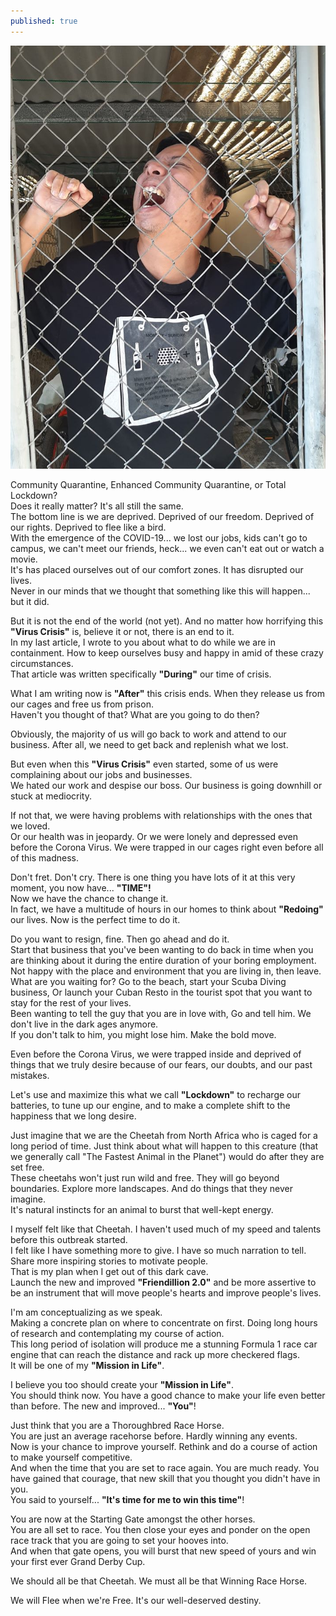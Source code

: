 ```yaml
---
published: true
---
```

![Freedom](/images/Flee.jpg)

Community Quarantine, Enhanced Community Quarantine, or Total Lockdown?   
Does it really matter? It's all still the same.   
The bottom line is we are deprived. 
Deprived of our freedom. Deprived of our rights. Deprived to flee like a bird.   
With the emergence of the COVID-19... we lost our jobs, kids can't go to campus, we can't meet our friends, heck... we even can't eat out or watch a movie.   
It's has placed ourselves out of our comfort zones. 
It has disrupted our lives.   
Never in our minds that we thought that something like this will happen... but it did.

But it is not the end of the world (not yet). And no matter how horrifying this **"Virus Crisis"** is, believe it or not, there is an end to it.   
In my last article, I wrote to you about what to do while we are in containment. How to keep ourselves busy and happy in amid of these crazy circumstances.   
That article was written specifically **"During"** our time of crisis.

What I am writing now is **"After"** this crisis ends. When they release us from our cages and free us from prison.   
Haven't you thought of that? What are you going to do then?

Obviously, the majority of us will go back to work and attend to our business. 
After all, we need to get back and replenish what we lost.

But even when this **"Virus Crisis"** even started, some of us were complaining about our jobs and businesses.   
We hated our work and despise our boss. Our business is going downhill or stuck at mediocrity.

If not that, we were having problems with relationships with the ones that we loved.   
Or our health was in jeopardy. Or we were lonely and depressed even before the Corona Virus.
We were trapped in our cages right even before all of this madness. 

Don't fret. Don't cry. There is one thing you have lots of it at this very moment, you now have...  **"TIME"!**   
Now we have the chance to change it.   
In fact, we have a multitude of hours in our homes to think about **"Redoing"** our lives.
Now is the perfect time to do it. 

Do you want to resign, fine. Then go ahead and do it.   
Start that business that you've been wanting to do back in time when you are thinking about it during the entire duration of your boring employment.   
Not happy with the place and environment that you are living in, then leave.   
What are you waiting for? Go to the beach, start your Scuba Diving business, Or launch your Cuban Resto in the tourist spot that you want to stay for the rest of your lives.   
Been wanting to tell the guy that you are in love with, Go and tell him. We don't live in the dark ages anymore.   
If you don't talk to him, you might lose him. Make the bold move.

Even before the Corona Virus, we were trapped inside and deprived of things that we truly desire because of our fears, our doubts, and our past mistakes. 

Let's use and maximize this what we call **"Lockdown"** to recharge our batteries, to tune up our engine, and to make a complete shift to the happiness that we long desire.

Just imagine that we are the Cheetah from North Africa who is caged for a long period of time. 
Just think about what will happen to this creature (that we generally call "The Fastest Animal in the Planet") would do after they are set free.   
These cheetahs won't just run wild and free. They will go beyond boundaries. Explore more landscapes. And do things that they never imagine.   
It's natural instincts for an animal to burst that well-kept energy. 

I myself felt like that Cheetah. I haven't used much of my speed and talents before this outbreak started.   
I felt like I have something more to give. I have so much narration to tell. 
Share more inspiring stories to motivate people.   
That is my plan when I get out of this dark cave.   
Launch the new and improved **"Friendillion 2.0"** and be more assertive to be an instrument that will move people's hearts and improve people's lives.

I'm am conceptualizing as we speak.   
Making a concrete plan on where to concentrate on first. Doing long hours of research and contemplating my course of action.   
This long period of isolation will produce me a stunning Formula 1 race car engine that can reach the distance and rack up more checkered flags.   
It will be one of my **"Mission in Life"**.

I believe you too should create your **"Mission in Life"**.   
You should think now. You have a good chance to make your life even better than before. 
The new and improved... **"You"**!

Just think that you are a Thoroughbred Race Horse.   
You are just an average racehorse before. Hardly winning any events.   
Now is your chance to improve yourself. Rethink and do a course of action to make yourself competitive.   
And when the time that you are set to race again. 
You are much ready. You have gained that courage, that new skill that you thought you didn't have in you.   
You said to yourself... **"It's time for me to win this time"**!

You are now at the Starting Gate amongst the other horses.   
You are all set to race. You then close your eyes and ponder on the open race track that you are going to set your hooves into.   
And when that gate opens, you will burst that new speed of yours and win your first ever Grand Derby Cup.

We should all be that Cheetah. We must all be that Winning Race Horse.

We will Flee when we're Free. It's our well-deserved destiny.





